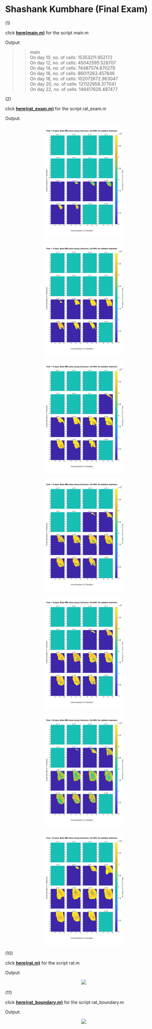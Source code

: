 # Shashank Kumbhare (Final Exam)  
  
(1)  
  
click [**here(main.m)**](src/main.m) for the script main.m  
  
Output:  
  
>> main  
On day 10, no. of cells: 15353211.952172   
On day 12, no. of cells: 45042595.528707   
On day 14, no. of cells: 74487574.870279   
On day 16, no. of cells: 86011263.457846   
On day 18, no. of cells: 102072672.963047   
On day 20, no. of cells: 121122958.377041   
On day 22, no. of cells: 146417628.487477   
    
(2)  
  
click [**here(rat_exam.m)**](rat_exam.m) for the script rat_exam.m  
   
Output:
   
<p align="center">
<img src=results/day10.png width="50%">  
</p> 

<p align="center">
<img src=results/day12.png width="50%">  
</p> 
 
<p align="center">
<img src=results/day14.png width="50%">  
</p> 
  
<p align="center">
<img src=results/day16.png width="50%">  
</p> 

<p align="center">
<img src=results/day18.png width="50%">  
</p> 

<p align="center">
<img src=results/day20.png width="50%">  
</p> 

<p align="center">
<img src=results/day22.png width="50%">  
</p> 
  
  
(10)  
  
click [**here(rat.m)**](rat.m) for the script rat.m  
  
Output:  
   
<p align="center">  
<img src=rat.png width="80%">  
</p>  
  
(11)  
  
click [**here(rat_boundary.m)**](rat_boundary.m) for the script rat_boundary.m  
  
Output:  
   
<p align="center">  
<img src=rat_boundary.png width="80%">  
</p>  




